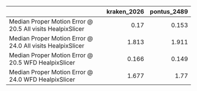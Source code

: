 |                                                            |   kraken_2026 |   pontus_2489 |
|:-----------------------------------------------------------|--------------:|--------------:|
| Median Proper Motion Error @ 20.5 All visits HealpixSlicer |         0.17  |         0.153 |
| Median Proper Motion Error @ 24.0 All visits HealpixSlicer |         1.813 |         1.911 |
| Median Proper Motion Error @ 20.5 WFD HealpixSlicer        |         0.166 |         0.149 |
| Median Proper Motion Error @ 24.0 WFD HealpixSlicer        |         1.677 |         1.77  |
